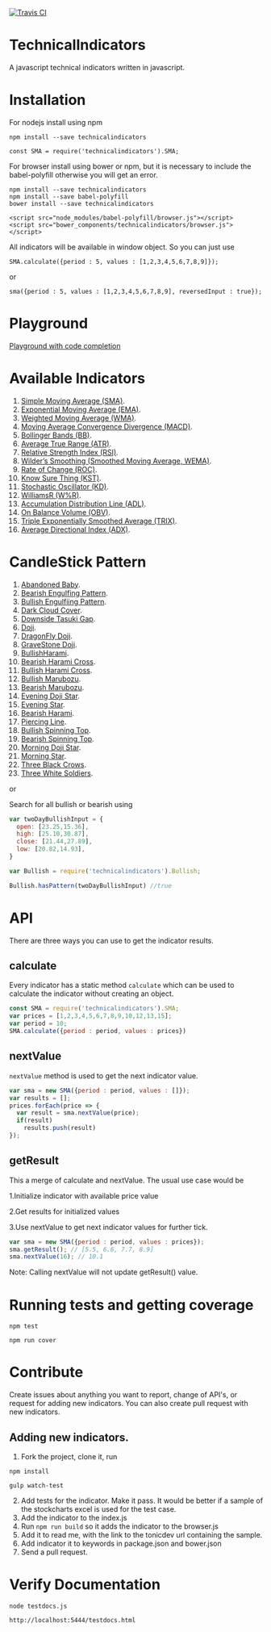 [![Travis CI](https://img.shields.io/travis/anandanand84/technicalindicators.svg?style=flat-square)](https://travis-ci.org/anandanand84/technicalindicators)

# TechnicalIndicators

A javascript technical indicators written in javascript. 

# Installation

For nodejs install using npm

``` 
npm install --save technicalindicators
```

```
const SMA = require('technicalindicators').SMA;
```
For browser install using bower or npm, but it is necessary to include the babel-polyfill otherwise you will get an error.

```
npm install --save technicalindicators
npm install --save babel-polyfill
bower install --save technicalindicators
```
```
<script src="node_modules/babel-polyfill/browser.js"></script>
<script src="bower_components/technicalindicators/browser.js"></script>
```

All indicators will be available in window object. So you can just use

```
SMA.calculate({period : 5, values : [1,2,3,4,5,6,7,8,9]});
```
or

```
sma({period : 5, values : [1,2,3,4,5,6,7,8,9], reversedInput : true});
```

# Playground
  
  [Playground with code completion](https://anandanand84.github.io/ "Playground")

# Available Indicators

1. [Simple Moving Average (SMA)](https://tonicdev.com/anandaravindan/sma "SMA").
2. [Exponential Moving Average (EMA)](https://tonicdev.com/anandaravindan/ema "EMA").
3. [Weighted Moving Average (WMA)](https://tonicdev.com/anandaravindan/wma "WMA").
4. [Moving Average Convergence Divergence (MACD)](https://tonicdev.com/anandaravindan/macd "MACD").
5. [Bollinger Bands (BB)](https://tonicdev.com/anandaravindan/bb "BB").
6. [Average True Range (ATR)](https://tonicdev.com/anandaravindan/atr "ATR").
7. [Relative Strength Index (RSI)](https://tonicdev.com/anandaravindan/rsi "RSI").
8. [Wilder’s Smoothing (Smoothed Moving Average, WEMA)](https://tonicdev.com/anandaravindan/wema "WEMA").
9. [Rate of Change (ROC)](https://tonicdev.com/anandaravindan/roc "ROC").
10. [Know Sure Thing (KST)](https://tonicdev.com/anandaravindan/kst "KST").
11. [Stochastic Oscillator (KD)](https://tonicdev.com/anandaravindan/stochastic "KD").
12. [WilliamsR (W%R)](https://tonicdev.com/anandaravindan/williamsr "W%R").
13. [Accumulation Distribution Line (ADL)](https://tonicdev.com/anandaravindan/adl "ADL").
14. [On Balance Volume (OBV)](https://tonicdev.com/anandaravindan/obv "OBV").
15. [Triple Exponentially Smoothed Average (TRIX)](https://tonicdev.com/anandaravindan/trix "TRIX").
15. [Average Directional Index (ADX)](https://tonicdev.com/anandaravindan/adx "ADX").


# CandleStick Pattern
1. [Abandoned Baby](https://runkit.com/aarthiaradhana/abandonedbaby).
2. [Bearish Engulfing Pattern](https://runkit.com/aarthiaradhana/bearishengulfingpattern).
3. [Bullish Engulfiing Pattern](https://runkit.com/aarthiaradhana/bullishengulfingpattern).
4. [Dark Cloud Cover](https://runkit.com/aarthiaradhana/darkcloudcover).
5. [Downside Tasuki Gap](https://runkit.com/aarthiaradhana/downsidetasukigap).
6. [Doji](https://runkit.com/aarthiaradhana/doji).
7. [DragonFly Doji](https://runkit.com/aarthiaradhana/dragonflydoji).
8. [GraveStone Doji](https://runkit.com/aarthiaradhana/gravestonedoji).
9. [BullishHarami](https://runkit.com/aarthiaradhana/bullishharami).
10. [Bearish Harami Cross](https://runkit.com/aarthiaradhana/bearishharamicross).
11. [Bullish Harami Cross](https://runkit.com/aarthiaradhana/bullishharamicross).
12. [Bullish Marubozu](https://runkit.com/aarthiaradhana/bullishmarubozu).
13. [Bearish Marubozu](https://runkit.com/aarthiaradhana/bearishmarubozu).
14. [Evening Doji Star](https://runkit.com/aarthiaradhana/eveningdojistar).
15. [Evening Star](https://runkit.com/aarthiaradhana/eveningstar).
16. [Bearish Harami](https://runkit.com/aarthiaradhana/bearishharami).
17. [Piercing Line](https://runkit.com/aarthiaradhana/piercingline).
18. [Bullish Spinning Top](https://runkit.com/aarthiaradhana/bullishspinningtop).
19. [Bearish Spinning Top](https://runkit.com/aarthiaradhana/bearishspinningtop).
20. [Morning Doji Star](https://runkit.com/aarthiaradhana/morningdojistar).
21. [Morning Star](https://runkit.com/aarthiaradhana/morningstar).
22. [Three Black Crows](https://runkit.com/aarthiaradhana/threeblackcrows).
23. [Three White Soldiers](https://runkit.com/aarthiaradhana/threewhitesoldiers).

or 

Search for all bullish or bearish using


```js
var twoDayBullishInput = {
  open: [23.25,15.36],
  high: [25.10,30.87],
  close: [21.44,27.89],
  low: [20.82,14.93],
}

var Bullish = require('technicalindicators').Bullish;

Bullish.hasPattern(twoDayBullishInput) //true

```


# API

There are three ways you can use to get the indicator results.

## calculate 

Every indicator has a static method ```calculate``` which can be used to calculate the indicator without creating an object.

```javascript
const SMA = require('technicalindicators').SMA;
var prices = [1,2,3,4,5,6,7,8,9,10,12,13,15];
var period = 10;
SMA.calculate({period : period, values : prices})
```

## nextValue

```nextValue``` method is used to get the next indicator value.

```javascript
var sma = new SMA({period : period, values : []});
var results = [];
prices.forEach(price => {
  var result = sma.nextValue(price);
  if(result)
    results.push(result)
});
```

## getResult

This a merge of calculate and nextValue. The usual use case would be

1.Initialize indicator with available price value

2.Get results for initialized values 

3.Use nextValue to get next indicator values for further tick.
    
```javascript
var sma = new SMA({period : period, values : prices});
sma.getResult(); // [5.5, 6.6, 7.7, 8.9]
sma.nextValue(16); // 10.1
```

Note:  Calling nextValue will not update getResult() value. 

# Running tests and getting coverage

```
npm test
```

```
npm run cover
```
# Contribute

Create issues about anything you want to report, change of API's, or request for adding new indicators. You can also create pull request with new indicators.

## Adding new indicators.

1. Fork the project, clone it, run

```
npm install
```
```
gulp watch-test
```

2. Add tests for the indicator. Make it pass. It would be better if a sample of the stockcharts excel is used for the test case.
3. Add the indicator to the index.js
4. Run ```npm run build``` so it adds the indicator to the browser.js
5. Add it to read me, with the link to the tonicdev url containing the sample.
6. Add indicator it to keywords in package.json and bower.json
7. Send a pull request.


# Verify Documentation

```
node testdocs.js
```

```
http://localhost:5444/testdocs.html
```




